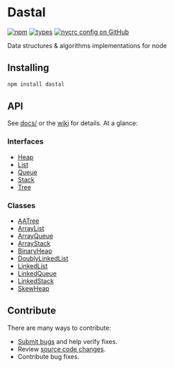 # Dastal

[![npm](https://img.shields.io/npm/v/dastal.svg)](https://www.npmjs.com/package/dastal)
[![types](https://img.shields.io/npm/types/dastal)](https://www.npmjs.com/package/dastal)
[![nycrc config on GitHub](https://img.shields.io/nycrc/havelessbemore/dastal?config=.nycrc.json)](https://www.npmjs.com/package/dastal)

Data structures & algorithms implementations for node

## Installing

```bash
npm install dastal
```

## API

See [docs/](./docs/README.md) or the [wiki](https://github.com/havelessbemore/dastal/wiki)  for details. At a glance:

### Interfaces
- [Heap](docs/interfaces/heap.md)
- [List](docs/interfaces/list.md)
- [Queue](docs/interfaces/queue.md)
- [Stack](docs/interfaces/stack.md)
- [Tree](docs/interfaces/tree.md)

### Classes
- [AATree](docs/classes/aatree.md)
- [ArrayList](docs/classes/arraylist.md)
- [ArrayQueue](docs/classes/arrayqueue.md)
- [ArrayStack](docs/classes/arraystack.md)
- [BinaryHeap](docs/classes/binaryheap.md)
- [DoublyLinkedList](docs/classes/doublylinkedlist.md)
- [LinkedList](docs/classes/linkedlist.md)
- [LinkedQueue](docs/classes/linkedqueue.md)
- [LinkedStack](docs/classes/linkedstack.md)
- [SkewHeap](docs/classes/skewheap.md)

## Contribute

There are many ways to contribute:
* [Submit bugs](https://github.com/havelessbemore/dastal/issues) and help verify fixes.
* Review [source code changes](https://github.com/havelessbemore/dastal/pulls).
* Contribute bug fixes.